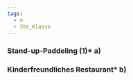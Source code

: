 ```yaml
---
tags:
  - m
  - 3te_Klasse
---
```

### Stand-up-Paddeling (1)* a)
### Kinderfreundliches Restaurant* b)